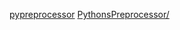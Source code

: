 [pypreprocessor](https://vuzwa.tistory.com/entry/Python-%EA%B0%9C%EB%B0%9C%ED%99%98%EA%B2%BD-%ED%8C%8C%EC%9D%B4%EC%8D%AC-%EC%BD%94%EB%93%9C-%EC%A0%84%EC%B2%98%EB%A6%AC%EB%AC%B8-pypreprocessor-%EC%84%A4%EC%B9%98%ED%95%98%EA%B8%B0 "https://vuzwa.tistory.com/entry/Python-개발환경-파이썬-코드-전처리문-pypreprocessor-설치하기")
[PythonsPreprocessor/](https://pydong.org/posts/PythonsPreprocessor/ "https://pydong.org/posts/PythonsPreprocessor/")
